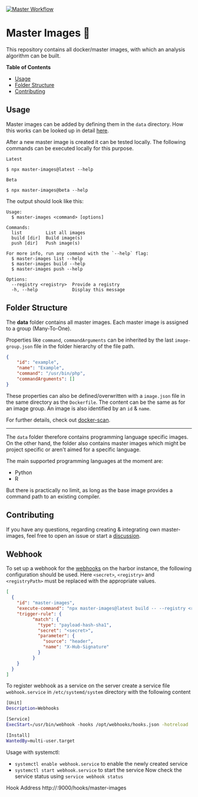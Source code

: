 [![Master Workflow](https://github.com/PHT-Medic/master-images/workflows/main/badge.svg)](https://github.com/PHT-Medic/master-images)

# Master Images 💽
This repository contains all docker/master images, with which an analysis algorithm can be built.

**Table of Contents**

- [Usage](#usage)
- [Folder Structure](#folder-structure)
- [Contributing](#contributing)

## Usage
Master images can be added by defining them in the `data` directory.
How this works can be looked up in detail [here](#folder-structure).

After a new master image is created it can be tested locally.
The following commands can be executed locally for this purpose.

`Latest`
```shell
$ npx master-images@latest --help
```

`Beta`
```shell
$ npx master-images@beta --help
```

The output should look like this:

```shell
Usage:
  $ master-images <command> [options]

Commands:
  list         List all images
  build [dir]  Build image(s)
  push [dir]   Push image(s)

For more info, run any command with the `--help` flag:
  $ master-images list --help
  $ master-images build --help
  $ master-images push --help

Options:
  --registry <registry>  Provide a registry
  -h, --help             Display this message
```

## Folder Structure

The **data** folder contains all master images.
Each master image is assigned to a group (Many-To-One).

Properties like `command`, `commandArguments` can be inherited by the last `image-group.json` file
in the folder hierarchy of the file path.

```json
{
    "id": "example",
    "name": "Example",
    "command": "/usr/bin/php",
    "commandArguments": []
}
```

These properties can also be defined/overwritten with a `image.json` file in the same directory as the `Dockerfile`.
The content can be the same as for an image group. An image is also identified by an `id` & `name`.

For further details, check out [docker-scan](https://github.com/tada5hi/docker-scan).

---

The `data` folder therefore contains programming language specific images.
On the other hand, the folder also contains master images which might be project specific or 
aren't aimed for a specific language.

The main supported programming languages at the moment are:
- Python
- R

But there is practically no limit, as long as the base image provides a command path to an existing compiler.

## Contributing
If you have any questions, regarding creating & integrating own master-images,
feel free to open an issue or start a [discussion](https://github.com/PrivateAim/master-images/discussions).


## Webhook

To set up a webhook for the [webhooks](https://github.com/adnanh/webhook) on the harbor instance, 
the following configuration should be used.
Here `<secret>`, `<registry>` and `<registryPath>` must be replaced with the appropriate values.

```json
[
  {
    "id": "master-images",
    "execute-command": "npx master-images@latest build -- --registry <registry> --registryPath <registryPath>",
    "trigger-rule": {
          "match": {
            "type": "payload-hash-sha1",
            "secret": "<secret>",
            "parameter": {
              "source": "header",
              "name": "X-Hub-Signature"
            }
          }
    }
  }
]
```

To register webhook as a service on the server create a service file `webhook.service` in
`/etc/systemd/system` directory with the following content

```bash
[Unit]
Description=Webhooks

[Service]
ExecStart=/usr/bin/webhook -hooks /opt/webhooks/hooks.json -hotreload

[Install]
WantedBy=multi-user.target
```

Usage with systemctl:
- `systemctl enable webhook.service` to enable the newly created service
- `systemctl start webhook.service` to start the service
Now check the service status using `service webhook status`

Hook Address http://<ip>:9000/hooks/master-images
